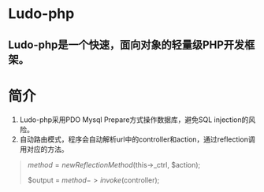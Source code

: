 # Ludo-php
## Ludo-php是一个快速，面向对象的轻量级PHP开发框架。


# 简介
1. Ludo-php采用PDO Mysql Prepare方式操作数据库，避免SQL injection的风险。
2. 自动路由模式，程序会自动解析url中的controller和action，通过reflection调用对应的方法。
> $method = new ReflectionMethod($this->_ctrl, $action);
>
> $output = $method->invoke($controller);
